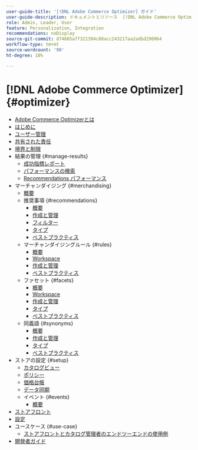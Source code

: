 ```yaml
---
user-guide-title: '[!DNL Adobe Commerce Optimizer] ガイド'
user-guide-description: ドキュメントとリソース  [!DNL Adobe Commerce Optimizer].
role: Admin, Leader, User
feature: Personalization, Integration
recommendations: noDisplay
source-git-commit: d74665a7f321394c88acc243217aa2adbd290064
workflow-type: tm+mt
source-wordcount: '90'
ht-degree: 10%

---
```


# [!DNL Adobe Commerce Optimizer] {#optimizer}

- [Adobe Commerce Optimizerとは](overview.md)
- [はじめに](get-started.md)
- [ユーザー管理](user-management.md)
- [共有された責任](shared-responsibility.md)
- [境界と制限](boundaries-limits.md)
- 結果の管理 {#manage-results}
   - [成功指標レポート](./manage-results/success-metrics.md)
   - [パフォーマンスの検索](./manage-results/search-performance.md)
   - [Recommendations パフォーマンス](./manage-results/recommendation-performance.md)
- マーチャンダイジング {#merchandising}
   - [概要](./merchandising/overview.md)
   - 推奨事項 {#recommendations}
      - [概要](./merchandising/recommendations/overview.md)
      - [作成と管理](./merchandising/recommendations/create.md)
      - [フィルター](./merchandising/recommendations/filters.md)
      - [タイプ](./merchandising/recommendations/types.md)
      - [ベストプラクティス](./merchandising/recommendations/best-practice.md)
   - マーチャンダイジングルール {#rules}
      - [概要](./merchandising/rules/overview.md)
      - [Workspace](./merchandising/rules/workspace.md)
      - [作成と管理](./merchandising/rules/add.md)
      - [ベストプラクティス](./merchandising/rules/best-practice.md)
   - ファセット {#facets}
      - [概要](./merchandising/facets/overview.md)
      - [Workspace](./merchandising/facets/workspace.md)
      - [作成と管理](./merchandising/facets/add.md)
      - [タイプ](./merchandising/facets/type.md)
      - [ベストプラクティス](./merchandising/facets/best-practice.md)
   - 同義語 {#synonyms}
      - [概要](./merchandising/synonyms/overview.md)
      - [作成と管理](./merchandising/synonyms/add.md)
      - [タイプ](./merchandising/synonyms/type.md)
      - [ベストプラクティス](./merchandising/synonyms/best-practice.md)
- ストアの設定 {#setup}
   - [カタログビュー](./setup/catalog-view.md)
   - [ポリシー](./setup/policies.md)
   - [価格台帳](./setup/pricebooks.md)
   - [データ同期](./setup/data-sync.md)
   - イベント {#events}
      - [概要](./setup/events/overview.md)
- [ストアフロント](storefront.md)
- [設定](settings.md)
- ユースケース {#use-case}
   - [ストアフロントとカタログ管理者のエンドツーエンドの使用例](./use-case/admin-use-case.md)
- [ 開発者ガイド ](https://developer-stage.adobe.com/commerce/services/composable-catalog/)
